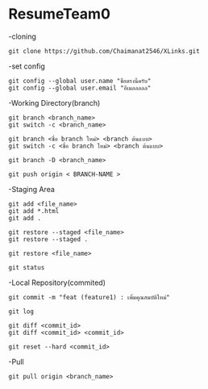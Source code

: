 # ResumeTeam0
-cloning
```
git clone https://github.com/Chaimanat2546/XLinks.git
```
-set config
```
git config --global user.name "ชื่อตรงนี้ครับ"
git config --global user.email "อีเมลลลลล"
```
-Working Directory(branch)
```
git branch <branch_name>
git switch -c <branch_name>

git branch <ชื่อ branch ใหม่> <branch ต้นแบบ>
git switch -c <ชื่อ branch ใหม่> <branch ต้นแบบ>

git branch -D <branch_name>

git push origin < BRANCH-NAME >
```
-Staging Area
```
git add <file_name> 
git add *.html
git add .

git restore --staged <file_name>
git restore --staged .

git restore <file_name>

git status
```
-Local Repository(commited)
```
git commit -m "feat (feature1) : เพิ่มคุณสมบัติใหม่"

git log

git diff <commit_id>
git diff <commit_id> <commit_id>

git reset --hard <commit_id>
```
-Pull
```
git pull origin <branch_name>
```